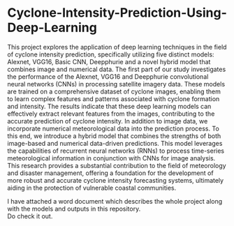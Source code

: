 # Cyclone-Intensity-Prediction-Using-Deep-Learning

This project explores the application of deep learning techniques in  the field of cyclone intensity prediction, specifically utilizing five distinct models: Alexnet, VGG16, Basic CNN, Deepphurie and a novel hybrid model that combines image and numerical data. The first part of our study investigates the performance of the Alexnet, VGG16 and Deepphurie convolutional neural networks (CNNs) in processing satellite imagery data. These models are trained on a comprehensive dataset of cyclone images, enabling them to learn complex features and patterns associated with cyclone formation and intensity. The results indicate that these deep learning models can effectively extract relevant features from the images, contributing to the accurate prediction of cyclone intensity. In  addition to image data, we incorporate numerical meteorological data into the prediction process. To this end, we introduce a hybrid model that combines the strengths of both image-based and numerical data-driven predictions. This model leverages the capabilities of recurrent neural networks (RNNs) to process time-series meteorological information in conjunction with CNNs for image analysis. This research provides a substantial contribution to the field of meteorology and disaster management, offering a foundation for the development of more robust and accurate cyclone intensity forecasting systems, ultimately aiding in the protection of vulnerable coastal communities.

I have attached a word document which describes the whole project along with the models and outputs in this repository.
<BR>
Do check it out.
<br>
